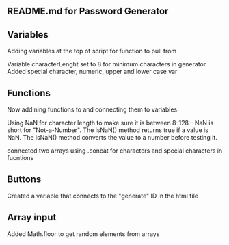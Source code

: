 ## README.md for Password Generator

## Variables
Adding variables at the top of script for function to pull from 

Variable characterLenght set to 8 for minimum characters in generator
Added special character, numeric, upper and lower case var

## Functions
Now addining functions to and connecting them to variables.

Using NaN for character length to make sure it is between 8-128 - NaN is short for "Not-a-Number". The isNaN() method returns true if a value is NaN. The isNaN() method converts the value to a number before testing it.

connected two arrays using .concat for characters and special characters in fucntions

## Buttons
Created a variable that connects to the "generate" ID in the html file


## Array input
Added Math.floor to get random elements from arrays